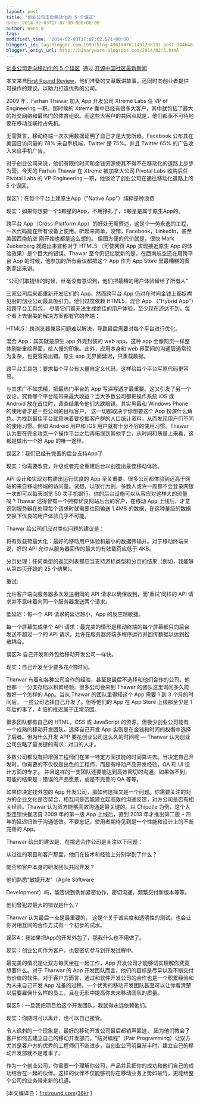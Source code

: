 ```yaml
--- 
layout: post 
title: "创业公司走向移动化的 5 个误区" 
date:'2014-02-03T17:07:00.000+08:00' 
author: Wenh Q
tags:
modified\_time: '2014-02-03T17:07:02.571+08:00' 
blogger\_id: tag:blogger.com,1999:blog-4961947611491238191.post-1446482611326088014
blogger\_orig\_url: http://binaryware.blogspot.com/2014/02/5.html
---
```

[创业公司走向移动化的 5
个误区](http://www.oschina.net/news/48445/what-you-think-you-know-about-mobile-engineering-is-wrong)  通过
[开源中国社区最新新闻](http://www.oschina.net/?from=rss)





本文来自[First Round
Review](http://firstround.com/article/What-you-think-you-know-about-mobile-engineering-is-wrong)，他们准备的文章既讲故事，还同时向创业者提供可操作的建议，以助力打造优秀的公司。



2009 年，Farhan Thawar 加入 App 开发公司 Xtreme Labs 任 VP of
Engineering 一职。那时候的 Xtreme
囊中已经有很多大客户，其中就包括了最大的社交网络和最热门的体育组织。而这些大客户的共同点就是，他们都亟不可待地要在移动互联抢占先机。



无需赘言，移动终端一次次用数据证明了自己才是大势所趋。Facebook
公布其在美国日访问量的 78% 来自手机端，Twitter 是 75%。并且 Twitter 65%
的广告收入来自手机广告。



对于创业公司来说，他们有限的时间和金钱资源使其不得不在移动化的道路上步步为营。今天的
Farhan Thawar 在 Xtreme 被加拿大公司 Pivotal Labs 收购后任 Pivotal Labs
的 VP-Engineering 一职，他谈论了创业公司在通往移动化道路上的 5 个误区。



误区1：在每个平台上建原生App（"Native App"）纯粹是种浪费



现实：如果你想要一个5颗星的App，不用挣扎了，5颗星是属于原生App的。



跨平台 App（Cross-Platform
App）的好处无需赘述，这是个一劳永逸的工程，一次代码能在所有设备上使用。听起来简单，没错，Facebook，LinkedIn，甚至美国西南航空
刚开始也都是这么想的。 但图方便的代价就是，很快 Mark Zuckerberg
就跑出来宣称对于 HTML5 （可使网页 App 实现接近原生 App
的体验效果）是个巨大的错误。Thawar
至今仍记忆犹新的是，在西南航空还在用跨平台 App
的时候，他参加的所有会议都把这个 App 作为 App Store
里最糟糕的案例拿出来讲。



"公司们取捷径的时候，丝毫没有意识到，他们把最糟的用户体验留给了所有人"



三家公司后来都重新开发它们的 App。然而跨平台 App
仍对在时间金钱上都捉襟见肘的创业公司最具吸引力。他们过度依赖 HTML5，混合
App （"Hybrid App"）和跨平台工具包，
尽管它们都无法生成绝佳的用户体验，至少现在还达不到。每个看上去很美的解决方案都有它的弊端：





HTML5：跨浏览器兼容问题难以解决，导致最后需要对每个平台进行优化。



混合 App：其实就是原生 app 外壳封装的 web app，这种 app
会像网页一样整体刷新重绘界面，给人慢的印象。此外，应用本身和 web
界面间的沟通层通常较为复杂，也更容易出错。原生 app
无界面延迟，只重载数据。



跨平台工具包：要求每个平台有大量自定义代码，这样给每个平台写原代码更容易。



与其求广不如求精，把最热门平台的 App
写深写透才最重要。这又引发了另一个议论，究竟哪个平台能带来最大收益？当大多数公司都把操作系统
iOS 或 Android 放在首位时，调查结果令他们大跌眼镜。其实黑莓和 Windows
Phone 的使用者才是一些公司的目标客户， 这一切都取决于你想要这个 App
扮演什么角色。为找到最佳平台就意味着要挖掘客户群的人口统计资料，从而发现用户们不同的使用习惯。例如
Android 用户和 iOS 用户就有十分不容的使用习惯。Thawar
认为要在完全攻克一个操作平台之后再拓展到其他平台，从时间和质量上来看，这都是做出一个好
App 的唯一途径。



误区2：我们已经有完善的后台支持App了



现实：你需要改变，升级或者完全重建后台以创造出最佳移动体验。



API 设计和实现对构建出运行优良的 App
至关重要。很多公司都体验到远高于网站的来自移动终端的访问量。试想，以银行为例，多数人或许一周都不会登录网银一次却可以每天浏览
50 次手机银行。你的后台设施可以从容应对这样大的流量吗？Thawar
记得曾有一个拥有优良网站后台的客户，在移动 App
上线后，才意识到服务器在处理每个请求时就需要往回输送 1.4MB
的数据，在这种量级的数据交换下优良的用户体验几乎不可能。



Thawar 给公司们应对类似问题的建议是：





将有效载荷最大化：最好的移动用户体验和最小的数据传输并。对于移动终端来说，好的
API 允许从服务器回传的最大的有效载荷应低于 4KB。



分页处理：任何类型的返回列表都应当支持游标类型和分页的结果（例如，我能够从第四页开始的
25 个结果）。



重试:

允许客户端向服务器多次发送相同的 API 请求以确保收到，而'重试'同样的 API
请求并不意味着向同一个服务器发送两个请求。



低延迟：每一个 API 请求的延迟越小，App 的反应越敏捷。

每一个屏幕生成单个 API
请求：最完美的情形是移动终端的每个屏幕都只向后台发送不超过一个的 API
请求。允许在服务器终端多程序运行并回传数据以达到松散耦合。



误区3: 自己开发和外包给移动开发公司一样快。



现实：自己开发至少要多花4倍时间。



Tharwar
有着和各种公司合作的经验，甚至是最后不选择和他们合作的公司，他也都一一分类存档以积累经验。很多公司会来到
Thawar 的团队这里询问多久能做好一个怎样的 App。当从 Thawar
的团队里得知这个 App 需要 1 到 3 个月的时间后，
一些公司选择自己开发了。但等他们的 App 在 App Store 上线那至少是 1
年后的事了，4 倍的推迟属于正常范围。



很多团队都有自己的 HTML，CSS 或 JavaScript
的资源，但极少创业公司能有一个成熟的移动开发团队。选择自己开发 App
实则是在金钱和时间的权衡中选择了后者。但为什么开发 APP
要花创业公司这么久的时间呢 — Tharwar 认为创业公司忽略了最关键的需求 :
对口的人才。



多数公司都没有把增强工程师们在某一特定方面技能的时间算进去。当决定自己开发时，你需要的不仅仅是出色的工程师，而是有移动产品开发经验，QA
和 UI 设计方面的专才。
并且这样的一支团队还要能达到高效密切的沟通。如果做不到，可能的结果是：错误的产品愿景，或是不完善的
QA 等等。



如果你决定找外包的 App
开发公司，那如何选择又是一个问题。你需要关注的对方的企业文化是否契合，相互间是否能建立起高效的沟通反馈，对方公司是否有相关经验。Thawar
认为双方能够高效沟通是最关键的。以 Chipotle 为例，这个大型连锁快餐店自
2009 年的第一版 App 上线后，直到 2013 年才推出第二版 –
四年的延迟归咎于沟通低效。不要忘记，使用者期待见到是一个性能和设计上的不断完善的
App。



Tharwar 给出的建议是，在挑选合作公司是关注以下问题：





从过往的项目和客户那里，他们在技术和经验上分别学到了什么？



能否和客户本身的研发团队共同开发？



他们熟悉"敏捷开发"（Agile Software



Development）吗，能否做到例如紧密协作，密切沟通，频繁交付新版本等等。



他们曾犯过最大的错误是什么？



Tharwar 认为最后一点是最重要的，
这是个关于诚实度和透明性的测试。也会让你对相互间的合作方式有一个初步的试水。



误区4：我如果把App的开发外包了，那我什么也不用做了。



现实：创业公司作为客户，也要密切参与到开发过程中。



最完美的情况是让双方每天坐在一起工作，App
开发公司才能够切实理解你究竟想要什么。对于 Tharwar 的 App
开发团队而言，他们的目标是尽早以及不断交付有价值的软件。对于客户方而言，通过和软件开发公司的合作也是一个积累经验和为未来自己开发
App
准备的过程。一个优秀的移动开发团队甚至可以让你看清楚以后要雇佣什么样的员工，且在无形中提高你未来移动团队的质量。



误区5：一旦我把项目给这个开发团队，我就得永远依赖他们。



现实：你随时可以离开，也可以自己接管。



令人讽刺的一个现象是，最好的移动开发公司最后都销声匿迹，
因为他们教会了客户如何去建立自己的移动开发部门。"结对编程"（Pair
Programming）让双方尤其是客户方的优秀的工程师们不断进步，当创业公司羽翼渐丰时，建立自己的移动开发部就不是难事了。



作为一个创业公司，你需要一个理解你公司，产品并且把你的成功和他们自己的成功结合在一起的伙伴。这样的伙伴不仅能够祝你在移动业务上势如破竹，更能给整个公司的业务带来新的机遇。




[本文编译自：[firstround.com](http://firstround.com/article/What-you-think-you-know-about-mobile-engineering-is-wrong)/[36kr](http://www.36kr.com/p/209482.html)
]

